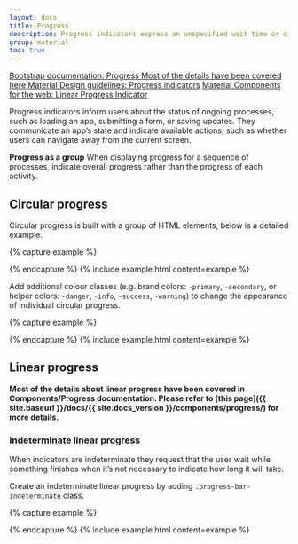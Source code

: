 ```yaml
---
layout: docs
title: Progress
description: Progress indicators express an unspecified wait time or display the length of a process.
group: material
toc: true
---
```


<div class="list-group my-2 my-lg-5">
    <a href="{{ site.baseurl }}/docs/{{ site.docs_version }}/components/progress/" target="_blank" class="list-group-item list-group-item-action lgi-icon-bs">Bootstrap documentation: Progress
      <span class="d-block font-weight-normal text-black-secondary"> Most of the details have been covered here</span>
    </a>
    <a href="https://material.io/components/progress-indicators/" target="_blank" class="list-group-item list-group-item-action lgi-icon-md">Material Design guidelines: Progress indicators</a>
    <a href="https://material-components.github.io/material-components-web-catalog/#/component/linear-progress-indicator" target="_blank" class="list-group-item list-group-item-action lgi-icon-mdc">Material Components for the web: Linear Progress Indicator</a>
</div>

Progress indicators inform users about the status of ongoing processes, such as loading an app, submitting a form, or saving updates. They communicate an app’s state and indicate available actions, such as whether users can navigate away from the current screen.

**Progress as a group**
When displaying progress for a sequence of processes, indicate overall progress rather than the progress of each activity.

## Circular progress

Circular progress is built with a group of HTML elements, below is a detailed example.

{% capture example %}
<div class="progress-circular">
  <div class="progress-circular-wrapper">
    <div class="progress-circular-inner">
      <div class="progress-circular-left">
        <div class="progress-circular-spinner"></div>
      </div>
      <div class="progress-circular-gap"></div>
      <div class="progress-circular-right">
        <div class="progress-circular-spinner"></div>
      </div>
    </div>
  </div>
</div>
{% endcapture %}
{% include example.html content=example %}

Add additional colour classes (e.g. brand colors: <code>-primary</code>, <code>-secondary</code>, or helper colors: <code>-danger</code>, <code>-info</code>, <code>-success</code>, <code>-warning</code>) to change the appearance of individual circular progress.

{% capture example %}
<div class="progress-circular progress-circular-primary">
  <div class="progress-circular-wrapper">
    <div class="progress-circular-inner">
      <div class="progress-circular-left">
        <div class="progress-circular-spinner"></div>
      </div>
      <div class="progress-circular-gap"></div>
      <div class="progress-circular-right">
        <div class="progress-circular-spinner"></div>
      </div>
    </div>
  </div>
</div>
{% endcapture %}
{% include example.html content=example %}

## Linear progress

**Most of the details about linear progress have been covered in Components/Progress documentation. Please refer to [this page]({{ site.baseurl }}/docs/{{ site.docs_version }}/components/progress/) for more details.**

### Indeterminate linear progress

When indicators are indeterminate they request that the user wait while something finishes when it’s not necessary to indicate how long it will take.

Create an indeterminate linear progress by adding `.progress-bar-indeterminate` class.

{% capture example %}
<div class="progress">
  <div class="progress-bar progress-bar-indeterminate" role="progressbar"></div>
</div>
{% endcapture %}
{% include example.html content=example %}
